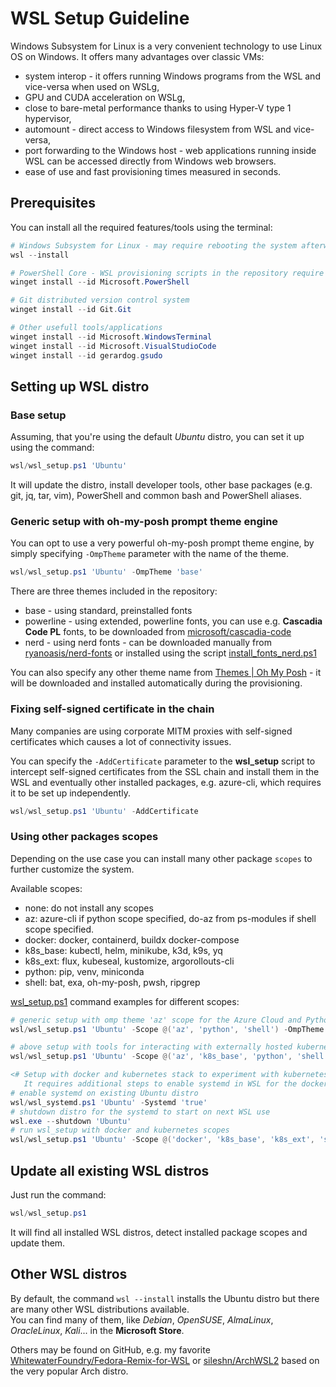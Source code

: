 # WSL Setup Guideline

Windows Subsystem for Linux is a very convenient technology to use Linux OS on Windows. It offers many advantages over classic VMs:

- system interop - it offers running Windows programs from the WSL and vice-versa when used on WSLg,
- GPU and CUDA acceleration on WSLg,
- close to bare-metal performance thanks to using Hyper-V type 1 hypervisor,
- automount - direct access to Windows filesystem from WSL and vice-versa,  
- port forwarding to the Windows host - web applications running inside WSL can be accessed directly from Windows web browsers.
- ease of use and fast provisioning times measured in seconds.

## Prerequisites

You can install all the required features/tools using the terminal:

``` powershell
# Windows Subsystem for Linux - may require rebooting the system afterwards
wsl --install

# PowerShell Core - WSL provisioning scripts in the repository require the PowerShell Core to be executed
winget install --id Microsoft.PowerShell

# Git distributed version control system
winget install --id Git.Git

# Other usefull tools/applications
winget install --id Microsoft.WindowsTerminal
winget install --id Microsoft.VisualStudioCode
winget install --id gerardog.gsudo
```

## Setting up WSL distro

### Base setup

Assuming, that you're using the default *Ubuntu* distro, you can set it up using the command:

``` powershell
wsl/wsl_setup.ps1 'Ubuntu'
```

It will update the distro, install developer tools, other base packages (e.g. git, jq, tar, vim), PowerShell and common bash and PowerShell aliases.

### Generic setup with oh-my-posh prompt theme engine

You can opt to use a very powerful oh-my-posh prompt theme engine, by simply specifying `-OmpTheme` parameter with the name of the theme.

``` powershell
wsl/wsl_setup.ps1 'Ubuntu' -OmpTheme 'base'
```

There are three themes included in the repository:

- base - using standard, preinstalled fonts
- powerline - using extended, powerline fonts, you can use e.g. **Cascadia Code PL** fonts, to be downloaded from [microsoft/cascadia-code](https://github.com/microsoft/cascadia-code)
- nerd - using nerd fonts - can be downloaded manually from [ryanoasis/nerd-fonts](https://github.com/ryanoasis/nerd-fonts) or installed using the script [install_fonts_nerd.ps1](../.assets/scripts/install_fonts_nerd.ps1)

You can also specify any other theme name from [Themes | Oh My Posh](https://ohmyposh.dev/docs/themes) - it will be downloaded and installed automatically during the provisioning.

### Fixing self-signed certificate in the chain

Many companies are using corporate MITM proxies with self-signed certificates which causes a lot of connectivity issues.

You can specify the `-AddCertificate` parameter to the **wsl_setup** script to intercept self-signed certificates from the SSL chain and install them in the WSL and eventually other installed packages, e.g. azure-cli, which requires it to be set up independently.

``` powershell
wsl/wsl_setup.ps1 'Ubuntu' -AddCertificate
```

### Using other packages scopes

Depending on the use case you can install many other package `scopes` to further customize the system.

Available scopes:

- none: do not install any scopes
- az: azure-cli if python scope specified, do-az from ps-modules if shell scope specified.
- docker: docker, containerd, buildx docker-compose
- k8s_base: kubectl, helm, minikube, k3d, k9s, yq
- k8s_ext: flux, kubeseal, kustomize, argorollouts-cli
- python: pip, venv, miniconda
- shell: bat, exa, oh-my-posh, pwsh, ripgrep

[wsl_setup.ps1](wsl/wsl_setup.ps1) command examples for different scopes:

``` powershell
# generic setup with omp theme 'az' scope for the Azure Cloud and Python virtual environments management.
wsl/wsl_setup.ps1 'Ubuntu' -Scope @('az', 'python', 'shell') -OmpTheme 'base'

# above setup with tools for interacting with externally hosted kubernetes clusters
wsl/wsl_setup.ps1 'Ubuntu' -Scope @('az', 'k8s_base', 'python', 'shell') -OmpTheme 'base'

<# Setup with docker and kubernetes stack to experiment with kubernetes clusters using minikube or k3d.
   It requires additional steps to enable systemd in WSL for the docker to automatically start. #>
# enable systemd on existing Ubuntu distro
wsl/wsl_systemd.ps1 'Ubuntu' -Systemd 'true'
# shutdown distro for the systemd to start on next WSL use
wsl.exe --shutdown 'Ubuntu'
# run wsl_setup with docker and kubernetes scopes
wsl/wsl_setup.ps1 'Ubuntu' -Scope @('docker', 'k8s_base', 'k8s_ext', 'shell') -OmpTheme 'base'
```

## Update all existing WSL distros

Just run the command:

``` powershell
wsl/wsl_setup.ps1
```

It will find all installed WSL distros, detect installed package scopes and update them.

## Other WSL distros

By default, the command `wsl --install` installs the Ubuntu distro but there are many other WSL distributions available.  
You can find many of them, like *Debian*, *OpenSUSE*, *AlmaLinux*, *OracleLinux*, *Kali*... in the **Microsoft Store**.  

Others may be found on GitHub, e.g. my favorite [WhitewaterFoundry/Fedora-Remix-for-WSL](https://github.com/WhitewaterFoundry/Fedora-Remix-for-WSL) or [sileshn/ArchWSL2](https://github.com/sileshn/ArchWSL2) based on the very popular Arch distro.
